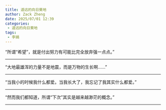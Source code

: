 ```yaml
---
title: 遥远的向日葵地
author: Zack Zheng
date: 2025/07/01 12:39
categories:
 - 遥远的向日葵地
tags:
 - 李娟
---
```


“所谓“希望”，就是付出努力有可能比完全放弃强一点点。”

----------------------------

“大地最雄浑的力量不是地震，而是万物的生长啊……”

----------------------------

“当我小的时候我什么都爱。当我长大了，我忘记了我其实什么都爱。”

----------------------------

“然而我们都知道，所谓“下次”其实是越来越渺茫的概念。”

----------------------------

